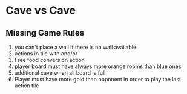 # Cave vs Cave

## Missing Game Rules

1. you can't place a wall if there is no wall available
2. actions in tile with and/or
3. Free food conversion action
4. player board must have always more orange rooms than blue ones
5. additional cave when all board is full
6. Player must have more gold than opponent in order to play the last action tile
